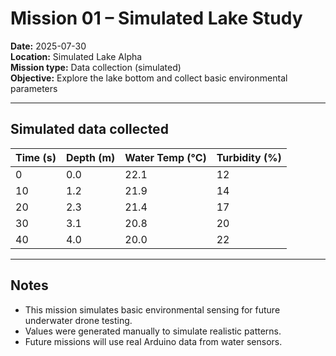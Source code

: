 # Mission 01 – Simulated Lake Study 

**Date:** 2025-07-30  
**Location:** Simulated Lake Alpha  
**Mission type:** Data collection (simulated)  
**Objective:** Explore the lake bottom and collect basic environmental parameters

---

##  Simulated data collected

| Time (s) | Depth (m) | Water Temp (°C) | Turbidity (%) |
|----------|-----------|------------------|----------------|
| 0        | 0.0       | 22.1             | 12             |
| 10       | 1.2       | 21.9             | 14             |
| 20       | 2.3       | 21.4             | 17             |
| 30       | 3.1       | 20.8             | 20             |
| 40       | 4.0       | 20.0             | 22             |

---

##  Notes

- This mission simulates basic environmental sensing for future underwater drone testing.
- Values were generated manually to simulate realistic patterns.
- Future missions will use real Arduino data from water sensors.
